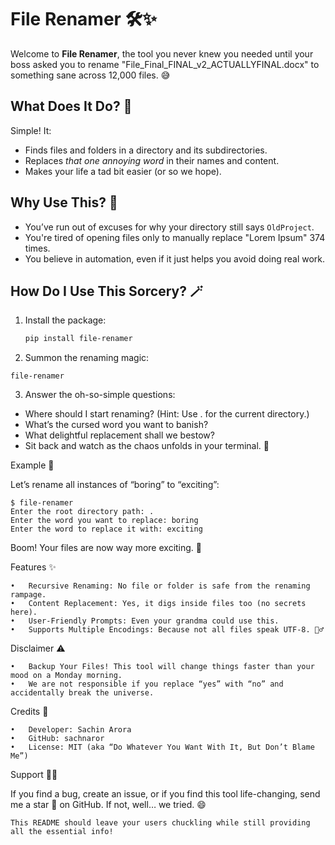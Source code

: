 # File Renamer 🛠️✨

Welcome to **File Renamer**, the tool you never knew you needed until your boss asked you to rename "File_Final_FINAL_v2_ACTUALLYFINAL.docx" to something sane across 12,000 files. 😅

## What Does It Do? 🤔

Simple! It:
- Finds files and folders in a directory and its subdirectories.
- Replaces *that one annoying word* in their names and content.
- Makes your life a tad bit easier (or so we hope).

## Why Use This? 🚀

- You’ve run out of excuses for why your directory still says `OldProject`.
- You're tired of opening files only to manually replace "Lorem Ipsum" 374 times.
- You believe in automation, even if it just helps you avoid doing real work.

## How Do I Use This Sorcery? 🪄

1. Install the package:
   ```bash
   pip install file-renamer

2.	Summon the renaming magic:

```
file-renamer

```

3.	Answer the oh-so-simple questions:

- Where should I start renaming? (Hint: Use . for the current directory.)
- What’s the cursed word you want to banish?
- What delightful replacement shall we bestow?
- Sit back and watch as the chaos unfolds in your terminal. 🎉

Example 📝

Let’s rename all instances of “boring” to “exciting”:

```
$ file-renamer
Enter the root directory path: .
Enter the word you want to replace: boring
Enter the word to replace it with: exciting

```

Boom! Your files are now way more exciting. 🥳

Features ✨

	•	Recursive Renaming: No file or folder is safe from the renaming rampage.
	•	Content Replacement: Yes, it digs inside files too (no secrets here).
	•	User-Friendly Prompts: Even your grandma could use this.
	•	Supports Multiple Encodings: Because not all files speak UTF-8. 🤷‍♂️

Disclaimer ⚠️

	•	Backup Your Files! This tool will change things faster than your mood on a Monday morning.
	•	We are not responsible if you replace “yes” with “no” and accidentally break the universe.

Credits 👏

	•	Developer: Sachin Arora
	•	GitHub: sachnaror
	•	License: MIT (aka “Do Whatever You Want With It, But Don’t Blame Me”)

Support 🙋‍♂️

If you find a bug, create an issue, or if you find this tool life-changing, send me a star 🌟 on GitHub. If not, well… we tried. 😄

```
This README should leave your users chuckling while still providing all the essential info!
```
